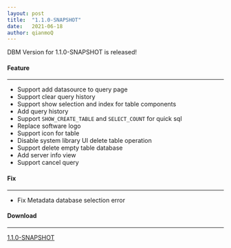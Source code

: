 ```yaml
---
layout: post
title:  "1.1.0-SNAPSHOT"
date:   2021-06-18
author: qianmoQ
---
```


DBM Version for 1.1.0-SNAPSHOT is released!

#### Feature
---

- Support add datasource to query page
- Support clear query history
- Support show selection and index for table components
- Add query history
- Support `SHOW_CREATE_TABLE` and `SELECT_COUNT` for quick sql
- Replace software logo
- Support icon for table
- Disable system library UI delete table operation
- Support delete empty table database
- Add server info view
- Support cancel query

#### Fix
---

- Fix Metadata database selection error

#### Download
---

[1.1.0-SNAPSHOT](https://github.com/EdurtIO/incubator-dbm/releases/download/1.1.0-SNAPSHOT/incubator-dbm-1.1.0-SNAPSHOT-mac.zip)
